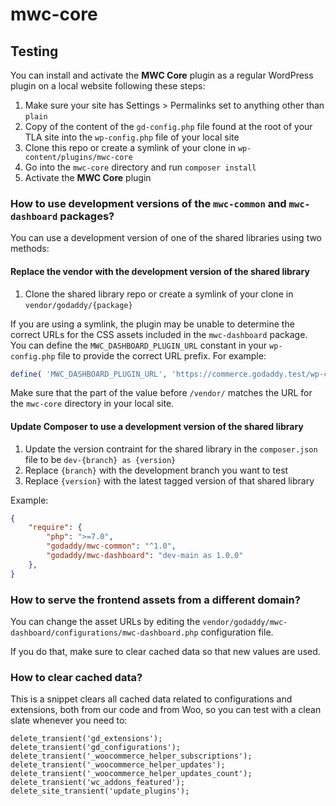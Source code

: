 # mwc-core

## Testing

You can install and activate the **MWC Core** plugin as a regular WordPress plugin on a local website following these steps:

1. Make sure your site has Settings > Permalinks set to anything other than `plain`
1. Copy of the content of the `gd-config.php` file found at the root of your TLA site into the `wp-config.php` file of your local site
1. Clone this repo or create a symlink of your clone in `wp-content/plugins/mwc-core`
1. Go into the `mwc-core` directory and run `composer install`
1. Activate the **MWC Core** plugin

### How to use development versions of the `mwc-common` and `mwc-dashboard` packages?

You can use a development version of one of the shared libraries using two methods:

#### Replace the vendor with the development version of the shared library

1. Clone the shared library repo or create a symlink of your clone in `vendor/godaddy/{package}`

If you are using a symlink, the plugin may be unable to determine the correct URLs for the CSS assets included in the `mwc-dashboard` package. You can define the `MWC_DASHBOARD_PLUGIN_URL` constant in your `wp-config.php` file to provide the correct URL prefix. For example:

```php
define( 'MWC_DASHBOARD_PLUGIN_URL', 'https://commerce.godaddy.test/wp-content/plugins/mwc-core/vendor/godaddy/mwc-dashboard/' );
```

Make sure that the part of the value before `/vendor/` matches the URL for the `mwc-core` directory in your local site.

#### Update Composer to use a development version of the shared library

1. Update the version contraint for the shared library in the `composer.json` file to be `dev-{branch} as {version}`
1. Replace `{branch}` with the development branch you want to test
1. Replace `{version}` with the latest tagged version of that shared library

Example:

```json
{
    "require": {
        "php": ">=7.0",
        "godaddy/mwc-common": "^1.0",
        "godaddy/mwc-dashboard": "dev-main as 1.0.0"
    },
}
```

### How to serve the frontend assets from a different domain?

You can change the asset URLs by editing the `vendor/godaddy/mwc-dashboard/configurations/mwc-dashboard.php` configuration file.

If you do that, make sure to clear cached data so that new values are used.

### How to clear cached data?

This is a snippet clears all cached data related to configurations and extensions, both from our code and from Woo, so you can test with a clean slate whenever you need to:

```
delete_transient('gd_extensions');
delete_transient('gd_configurations');
delete_transient('_woocommerce_helper_subscriptions');
delete_transient('_woocommerce_helper_updates');
delete_transient('_woocommerce_helper_updates_count');
delete_transient('wc_addons_featured');
delete_site_transient('update_plugins');
```
